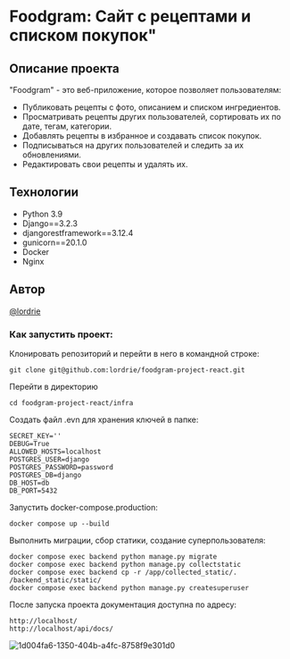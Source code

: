 # Foodgram: Сайт с рецептами и списком покупок"

## Описание проекта

"Foodgram" - это веб-приложение, которое позволяет пользователям:

- Публиковать рецепты с фото, описанием и списком ингредиентов.
- Просматривать рецепты других пользователей, сортировать их по дате, тегам, категории.
- Добавлять рецепты в избранное и создавать список покупок.
- Подписываться на других пользователей и следить за их обновлениями.
- Редактировать свои рецепты и удалять их.

## Технологии
- Python 3.9
- Django==3.2.3
- djangorestframework==3.12.4
- gunicorn==20.1.0
- Docker
- Nginx

## Автор
[@lordrie](https://github.com/lordrie)

### Как запустить проект:

Клонировать репозиторий и перейти в него в командной строке:

```
git clone git@github.com:lordrie/foodgram-project-react.git
```

Перейти в директорию
```
cd foodgram-project-react/infra
```

Создать файл .evn для хранения ключей в папке:

```
SECRET_KEY=''
DEBUG=True
ALLOWED_HOSTS=localhost
POSTGRES_USER=django
POSTGRES_PASSWORD=password
POSTGRES_DB=django
DB_HOST=db
DB_PORT=5432
```

Запустить docker-compose.production:

```
docker compose up --build 
```

Выполнить миграции, сбор статики, создание суперпользователя:

```
docker compose exec backend python manage.py migrate
docker compose exec backend python manage.py collectstatic
docker compose exec backend cp -r /app/collected_static/. /backend_static/static/
docker compose exec backend python manage.py createsuperuser
```

После запуска проекта документация доступна по адресу:

```
http://localhost/
http://localhost/api/docs/
```
![1d004fa6-1350-404b-a4fc-8758f9e301d0](https://github.com/lordrie/foodgram-project-react/assets/131662299/ee358f66-ec71-47a9-83ea-d10becf30b8c)

